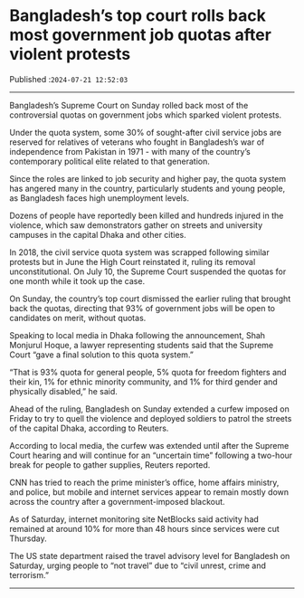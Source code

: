 # Bangladesh’s top court rolls back most government job quotas after violent protests

Published :`2024-07-21 12:52:03`

---

Bangladesh’s Supreme Court on Sunday rolled back most of the controversial quotas on government jobs which sparked violent protests.

Under the quota system, some 30% of sought-after civil service jobs are reserved for relatives of veterans who fought in Bangladesh’s war of independence from Pakistan in 1971 - with many of the country’s contemporary political elite related to that generation.

Since the roles are linked to job security and higher pay, the quota system has angered many in the country, particularly students and young people, as Bangladesh faces high unemployment levels.

Dozens of people have reportedly been killed and hundreds injured in the violence, which saw demonstrators gather on streets and university campuses in the capital Dhaka and other cities.

In 2018, the civil service quota system was scrapped following similar protests but in June the High Court reinstated it, ruling its removal unconstitutional. On July 10, the Supreme Court suspended the quotas for one month while it took up the case.

On Sunday, the country’s top court dismissed the earlier ruling that brought back the quotas, directing that 93% of government jobs will be open to candidates on merit, without quotas.

Speaking to local media in Dhaka following the announcement, Shah Monjurul Hoque, a lawyer representing students said that the Supreme Court “gave a final solution to this quota system.”

“That is 93% quota for general people, 5% quota for freedom fighters and their kin, 1% for ethnic minority community, and 1% for third gender and physically disabled,” he said.

Ahead of the ruling, Bangladesh on Sunday extended a curfew imposed on Friday to try to quell the violence and deployed soldiers to patrol the streets of the capital Dhaka, according to Reuters.

According to local media, the curfew was extended until after the Supreme Court hearing and will continue for an “uncertain time” following a two-hour break for people to gather supplies, Reuters reported.

CNN has tried to reach the prime minister’s office, home affairs ministry, and police, but mobile and internet services appear to remain mostly down across the country after a government-imposed blackout.

As of Saturday, internet monitoring site NetBlocks said activity had remained at around 10% for more than 48 hours since services were cut Thursday.

The US state department raised the travel advisory level for Bangladesh on Saturday, urging people to “not travel” due to “civil unrest, crime and terrorism.”

---

